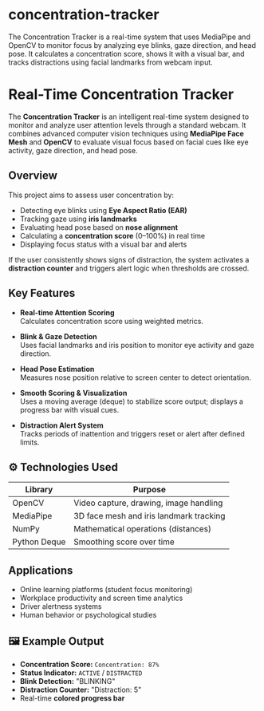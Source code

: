 # concentration-tracker
The Concentration Tracker is a real-time system that uses MediaPipe and OpenCV to monitor focus by analyzing eye blinks, gaze direction, and head pose. It calculates a concentration score, shows it with a visual bar, and tracks distractions using facial landmarks from webcam input.
#  Real-Time Concentration Tracker

The **Concentration Tracker** is an intelligent real-time system designed to monitor and analyze user attention levels through a standard webcam. It combines advanced computer vision techniques using **MediaPipe Face Mesh** and **OpenCV** to evaluate visual focus based on facial cues like eye activity, gaze direction, and head pose.

##  Overview
This project aims to assess user concentration by:
- Detecting eye blinks using **Eye Aspect Ratio (EAR)**
- Tracking gaze using **iris landmarks**
- Evaluating head pose based on **nose alignment**
- Calculating a **concentration score** (0–100%) in real time
- Displaying focus status with a visual bar and alerts

If the user consistently shows signs of distraction, the system activates a **distraction counter** and triggers alert logic when thresholds are crossed.

##  Key Features
-  **Real-time Attention Scoring**  
  Calculates concentration score using weighted metrics.

-  **Blink & Gaze Detection**  
  Uses facial landmarks and iris position to monitor eye activity and gaze direction.

-  **Head Pose Estimation**  
  Measures nose position relative to screen center to detect orientation.

-  **Smooth Scoring & Visualization**  
  Uses a moving average (deque) to stabilize score output; displays a progress bar with visual cues.

-  **Distraction Alert System**  
  Tracks periods of inattention and triggers reset or alert after defined limits.

## ⚙️ Technologies Used
| Library     | Purpose                                  |
|-------------|------------------------------------------|
| OpenCV      | Video capture, drawing, image handling   |
| MediaPipe   | 3D face mesh and iris landmark tracking  |
| NumPy       | Mathematical operations (distances)      |
| Python Deque| Smoothing score over time                |

##  Applications
- Online learning platforms (student focus monitoring)
- Workplace productivity and screen time analytics
- Driver alertness systems
- Human behavior or psychological studies

## 🖼️ Example Output
- **Concentration Score:** `Concentration: 87%`
- **Status Indicator:** `ACTIVE` / `DISTRACTED`
- **Blink Detection:** "BLINKING"
- **Distraction Counter:** "Distraction: 5"
- Real-time **colored progress bar**
